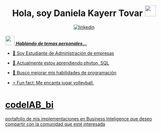 <div align "center">
<h1 align="center"> Hola, soy Daniela Kayerr Tovar <img src="https://media.giphy.com/media/hvRJCLFzcasrR4ia7z/giphy.gif" width="35"></h1>
</div>
<ing src="https://github.com/Danielakato/codelAB_bi/commit/bf2b7c96d2894da5f193319745e47c9c651201ea">  
</div>
<div align=center>
<a href="https://www.linkedin.com/in/daniela-kayerr" target="_blank">
<img src=https://img.shields.io/badge/linkedin-%2300acee.svg?color=405DE6&style=for-the-badge&logo=linkedin&logoColor=white alt=linkedin style="margin-bottom: 5px;" />

</div>

<ing src="https://portada Daniela Kayerr.png">

<img src="https://media.giphy.com/media/ObNTw8Uzwy6KQ/giphy.gif" width="30px">&nbsp;***Hablando de temas personales...***
- 🔭 Soy Estudiante de Administración de empresas
  
- 🌱 Actualmente estoy aprendiendo phyton, SQL
  
- 👯 Busco mejorar mis habilidades de programación
  
- ⚡ Fun fact: Me encanta jugar volleyball.


# codelAB_bi
portafolio de mis implementaciones en Business Inteligence que deseo compartir con la comunidad que esté interesada

